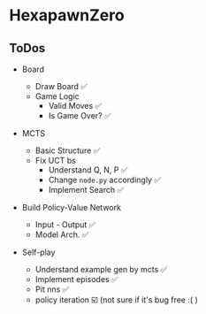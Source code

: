 # HexapawnZero

## ToDos

* Board
  * Draw Board  ✅
  * Game Logic
    * Valid Moves  ✅
    * Is Game Over?  ✅

* MCTS
  * Basic Structure  ✅
  * Fix UCT bs
    * Understand Q, N, P  ✅
    * Change `node.py` accordingly  ✅
    * Implement Search  ✅

* Build Policy-Value Network
  * Input - Output  ✅
  * Model Arch.  ✅

* Self-play
  * Understand example gen by mcts  ✅
  * Implement episodes  ✅
  * Pit nns  ✅
  * policy iteration  ☑️ (not sure if it's bug free :( )
